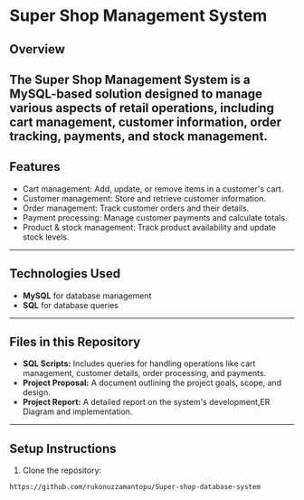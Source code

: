 # Super Shop Management System

## Overview
The **Super Shop Management System** is a MySQL-based solution designed to manage various aspects of retail operations, including cart management, customer information, order tracking, payments, and stock management. 
---
## Features
- Cart management: Add, update, or remove items in a customer's cart.
- Customer management: Store and retrieve customer information.
- Order management: Track customer orders and their details.
- Payment processing: Manage customer payments and calculate totals.
- Product & stock management: Track product availability and update stock levels.
---
## Technologies Used
- **MySQL** for database management
- **SQL** for database queries
---
## Files in this Repository
- **SQL Scripts:** Includes queries for handling operations like cart management, customer details, order processing, and payments.
- **Project Proposal:** A document outlining the project goals, scope, and design.
- **Project Report:** A detailed report on the system's development,ER Diagram and implementation.
---
## Setup Instructions
1. Clone the repository:
```bash
https://github.com/rukonuzzamantopu/Super-shop-database-system
